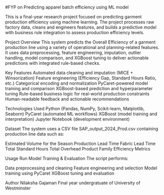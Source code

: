 #FYP on Predicting apparel batch efficiency using ML model

This is a final-year research project focused on predicting garment production efficiency using machine learning. The project processes raw factory data, cleans and engineers features, and builds a predictive model with business rule integration to assess production efficiency levels.

Project Overview
This system predicts the Overall Efficiency of a garment production line using a variety of operational and planning-related features. It uses data preprocessing, feature engineering, imputation, outlier handling, model comparison, and XGBoost tuning to deliver actionable predictions with integrated rule-based checks.

Key Features
Automated data cleaning and imputation (MICE + Winsorization)
Feature engineering (Efficiency Gap, Standard Hours Ratio, etc.)
Categorical encoding and normalization
PyCaret-powered model training and comparison
XGBoost-based prediction and hyperparameter tuning
Rule-based business logic for real-world production constraints
Human-readable feedback and actionable recommendations

Technologies Used
Python (Pandas, NumPy, Scikit-learn, Matplotlib, Seaborn)
PyCaret (automated ML workflows)
XGBoost (model training and interpretation)
Jupyter Notebook (development environment)

 Dataset
The system uses a CSV file SAP_output_2024_Prod.csv containing production line data such as:

Estimated Volume for the Season
Production Lead Time
Fabric Lead Time
Total Standard Hours
Total Overhead
Product Family
Efficiency Metrics

Usage
Run Model Training & Evaluation
The script performs:

Data preprocessing and cleaning
Feature engineering and selection
Model training using PyCaret
XGBoost tuning and evaluation

Author
Nilaksha Gajaman
Final year undergratuate of University of Westminster

